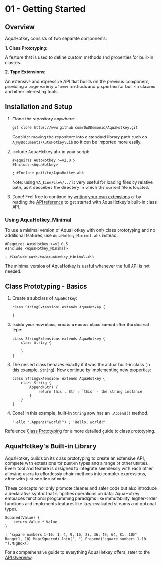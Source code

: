 # 01 - Getting Started

## Overview

AquaHotkey consists of two separate components:

**1. Class Prototyping**:

A feature that is used to define custom methods and properties for built-in
classes.

**2. Type Extensions**:

An extensive and expressive API that builds on the previous component, providing
a large variety of new methods and properties for built-in classes and other
interesting tools.

## Installation and Setup

1. Clone the repository anywhere:

   ```sh
   git clone https://www.github.com/0w0Demonic/AquaHotkey.git
   ```

   Consider moving the repository into a standard library path such as
   `A_MyDocuments\AutoHotkey\Lib` so it can be imported more easily.

2. Include AquaHotkey.ahk in your script:

   ```ahk
   #Requires AutoHotkey >=v2.0.5
   #Include <AquaHotkey>

   ; #Include path/to/AquaHotkey.ahk
   ```

   Note: using `%A_LineFile%/../` is very useful for loading files by
   relative path, as it describes the directory in which the current file
   is located.

3. Done! Feel free to continue by [writing your own extensions](02-class-prototyping.md)
   or by reading the [API reference](./03-api-overview.md) to get started with
   AquaHotkey's built-in class API.

### Using AquaHotkey_Minimal

To use a minimal version of AquaHotkey with only class prototyping and
no additional features, use `AquaHotkey_Minimal.ahk` instead:

```ahk
#Requires AutoHotkey >=v2.0.5
#Include <AquaHotkey_Minimal>

; #Include path/to/AquaHotkey_Minimal.ahk
```

The minimal version of AquaHotkey is useful whenever the full API is not needed.

## Class Prototyping - Basics

1. Create a subclass of `AquaHotkey`:

   ```ahk
   class StringExtensions extends AquaHotkey {
       
   }
   ```

2. Inside your new class, create a nested class named after the desired type:

   ```ahk
   class StringExtensions extends AquaHotkey {
       class String {
       
       }
   }
   ```

3. The nested class behaves exactly if it was the actual built-in class
   (in this example, `String`). Now continue by implementing new properties:

   ```ahk
   class StringExtensions extends AquaHotkey {
       class String {
           Append(Str) {
               return this . Str ; `this` - the string instance
           }
       }
   }
   ```

4. Done! In this example, built-in `String` now has an `.Append()` method.

   ```ahk
   "Hello ".Append("world!") ; "Hello, world!"
   ```

Reference [Class Prototyping](./02-class-prototyping.md) for a more detailed
guide to class prototyping.

## AquaHotkey's Built-in Library

AquaHotkey builds on its class prototyping to create an extensive API, complete
with extensions for built-in types and a range of other utilities.
Every tool and feature is designed to integrate seemlessly with each other,
allowing users to effortlessly chain methods into complex expressions, often
with just one line of code.

These concepts not only promote cleaner and safer code but also introduce a
declarative syntax that simplifies operations on data.
AquaHotkey embraces functional programming paradigms like
immutability, higher-order functions and implements features like lazy-evaluated
streams and optional types.

```ahk
Squared(Value) {
    return Value * Value
}

; "square numbers 1-10: 1, 4, 9, 16, 25, 36, 49, 64, 81, 100"
Range(1, 10).Map(Squared).Join(", ").Prepend("square numbers 1-10: ").MsgBox()
```

For a comprehensive guide to everything AquaHotkey offers, refer to
the [API Overview](./03-api-overview.md).
